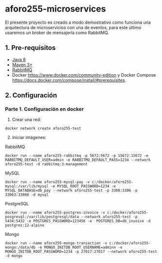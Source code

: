 # aforo255-microservices

El presente proyecto es creado a modo demostrativo como funciona una arquitectura de microservicios con una de eventos, 
para este último usaremos un broker de mensajería como RabbitMQ.

## 1. Pre-requisitos
* [Java 8](http://www.oracle.com/technetwork/java/javase/downloads/jdk8-downloads-2133151.html])
* [Maven 3+](https://maven.apache.org/download.cgi])
* [RabbitMQ](https://www.rabbitmq.com/download.html)
* Docker https://www.docker.com/community-edition y Docker Compose https://docs.docker.com/compose/install/#prerequisites.

## 2. Configuración
### Parte 1. Configuración en docker
1. Crear una red: 
```
docker network create aforo255-test
```
2. Iniciar imágenes:    

RabbitMQ
```
docker run --name aforo255-rabbitmq -p 5672:5672 -p 15672:15672 -e RABBITMQ_DEFAULT_USER=admin -e RABBITMQ_DEFAULT_PASS=1234 --network aforo255-test -d rabbitmq:3-management
```
MySQL
```
docker run --name aforo255-mysql-pay -v c:/docker/aforo255-mysql:/var/lib/mysql -e MYSQL_ROOT_PASSWORD=1234 -e MYSQL_DATABASE=db_pay --network aforo255-test -p 3308:3306 -p 33063:33060 -d mysql
```

PostgreSQL
```
docker run --name aforo255-postgres-invoice -v c:/docker/aforo255-posgresql:/var/lib/postgresql/data --network aforo255-test -p 5434:5432 -e POSTGRES_PASSWORD=123456 -e  POSTGRES_DB=db_invoice -d postgres:12-alpine​
```

Mongo
```
docker run --name aforo255-mongo-transaction -v c:/docker/aforo255-mongo:/data/db -e MONGO_INITDB_ROOT_USERNAME=adminn -e MONGO_INITDB_ROOT_PASSWORD=1234 -p 27017:27017 --network aforo255-test  -d mongo
```

